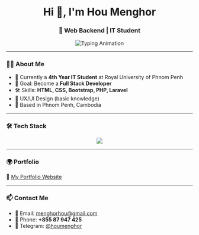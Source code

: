 <!-- Banner / Introduction -->
<h1 align="center">Hi 👋, I'm Hou Menghor</h1>
<h3 align="center">🚀 Web Backend | IT Student</h3>

<!-- Typing Animation -->
<p align="center">
  <img src="https://readme-typing-svg.herokuapp.com?font=Fira+Code&weight=600&size=22&pause=1000&color=3F82E0&center=true&vCenter=true&width=600&lines=Full+Stack+Developer+In+Progress;4th+Year+IT+Student;Passionate+About+Learning+New+Tech;Building+Practical+Solutions" alt="Typing Animation" />
</p>

---

### 👨‍💻 About Me
- 🌱 Currently a **4th Year IT Student** at Royal University of Phnom Penh  
- 🎯 Goal: Become a **Full Stack Developer**  
- 🛠 Skills: **HTML, CSS, Bootstrap, PHP, Laravel**  
- 🎨 UX/UI Design (basic knowledge)  
- 📍 Based in Phnom Penh, Cambodia  

---

### 🛠️ Tech Stack
<p align="center">
  <img src="https://skillicons.dev/icons?i=html,css,bootstrap,php,laravel,git,github,vscode" />
</p>

---

### 🌍 Portfolio
🔗 [My Portfolio Website](https://menghorhou.vercel.app/)  

---

### 📫 Contact Me
- 📧 Email: [menghorhou@gmail.com](mailto:menghorhou@gmail.com)  
- 📱 Phone: **+855 87 947 425**  
- 💬 Telegram: [@houmenghor](https://t.me/houmenghor)  


